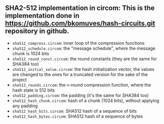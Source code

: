 
SHA2-512 implementation in circom:
This is the implementation done in https://github.com/bkomuves/hash-circuits.git repository in github. 
---------------------------------

- `sha512_compress.circom`: inner loop of the compression functions
- `sha512_schedule.circom`: the "message schedule", where the message chunk is 1024 bits
- `sha512_round_const.circom`: the round constants (they are the same for SHA384 too)
- `sha512_initial_value.circom`: the hash initialization vector, the values are changed to the ones for a truncated version for the sake of the project
- `sha512_rounds.circom`: the `n`-round compression function, where the hash state is 512 bits
- `sha512_padding.circom`: the padding (it's the same for SHA384 too)
- `sha512_hash_chunk.circom`: hash of a chunk (1024 bits), without applying any padding
- `sha512_hash_bits.circom`: SHA512 hash of a sequence of bits
- `sha512_hash_bytes.circom`: SHA512 hash of a sequence of bytes

